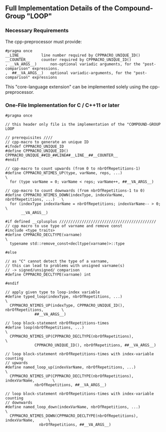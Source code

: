 ## Full Implementation Details of the Compound-Group "LOOP" ##

### Necessary Requirements  ###
The cpp-preprocessor must provide:

	#pragma once
	__LINE__		line number required by CPPMACRO_UNIQUE_ID() 	
	__COUNTER__		counter required by CPPMACRO_UNIQUE_ID()
	, __VA_ARGS__)		non-optional variadic arguments, for the "post-comparison" expressions.
	,  ##__VA_ARGS__)	optional variadic-arguments, for the "post-comparison" expressions

This "core-language extension" can be implemented solely using the cpp-preprocessor.


### One-File Implementation for C / C++11 or later ###

	#pragma once

	// this header only file is the implementation of the "COMPOUND-GROUP LOOP

	// prerequisites ////
	// cpp-macro to generate an unique ID
	#ifndef CPPMACRO_UNIQUE_ID
	#define CPPMACRO_UNIQUE_ID() CPPMACRO_UNIQUE_##ID_##LINE##__LINE__##__COUNTER__
	#endif

	// cpp-macro to count upwards (from 0 to nbrOfRepetitions-1)
	#define CPPMACRO_NTIMES_UP(type, varName, reps, ...)                           \
	  for (type varName = 0; varName < reps; varName++, ##__VA_ARGS__)

	// cpp-macro to count downwards (from nbrOfRepetitions-1 to 0)
	#define CPPMACRO_NTIMES_DOWN(indexType, indexVarName, nbrOfRepetitions, ...)   \
	  for (indexType indexVarName = nbrOfRepetitions; indexVarName-- > 0;          \
	       __VA_ARGS__)

	#if defined __cplusplus ///////////////////////////////////////////
	// cpp macro to use type of varname and remove const
	#include <type_traits>
	#define CPPMACRO_DECLTYPE(varname)                                             \
	  typename std::remove_const<decltype(varname)>::type

	#else

	// as "C" cannot detect the type of a varname,
	// this can lead to problems with unsigned varname(s)
	// -> signed/unsigned/ comparison
	#define CPPMACRO_DECLTYPE(varname) int

	#endif

	// apply given type to loop-index variable
	#define typed_loop(indexType, nbrOfRepetitions, ...)                           \
	  CPPMACRO_NTIMES_UP(indexType, CPPMACRO_UNIQUE_ID(), nbrOfRepetitions,        \
			     ##__VA_ARGS__)

	// loop block-statement nbrOfRepetitions-times
	#define loop(nbrOfRepetitions, ...)                                            \
	  CPPMACRO_NTIMES_UP(CPPMACRO_DECLTYPE(nbrOfRepetitions),                      \
			     CPPMACRO_UNIQUE_ID(), nbrOfRepetitions, ##__VA_ARGS__)

	// loop block-statement nbrOfRepetitions-times with index-variable counting
	// upwards
	#define named_loop_up(indexVarName, nbrOfRepetitions, ...)                     \
	  CPPMACRO_NTIMES_UP(CPPMACRO_DECLTYPE(nbrOfRepetitions), indexVarName,        \
			     nbrOfRepetitions, ##__VA_ARGS__)

	// loop block-statement nbrOfRepetitions-times with index-variable counting
	// downwards
	#define named_loop_down(indexVarName, nbrOfRepetitions, ...)                   \
	  CPPMACRO_NTIMES_DOWN(CPPMACRO_DECLTYPE(nbrOfRepetitions), indexVarName,      \
			       nbrOfRepetitions, ##__VA_ARGS__)

